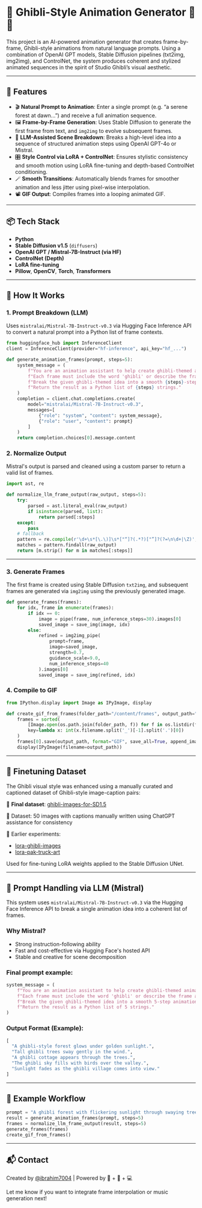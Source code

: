 # 🌿 Ghibli-Style Animation Generator 🎨✨

This project is an AI-powered animation generator that creates frame-by-frame, Ghibli-style animations from natural language prompts. Using a combination of OpenAI GPT models, Stable Diffusion pipelines (txt2img, img2img), and ControlNet, the system produces coherent and stylized animated sequences in the spirit of Studio Ghibli’s visual aesthetic.

---

## 🚀 Features

- 🎬 **Natural Prompt to Animation**: Enter a single prompt (e.g. “a serene forest at dawn...”) and receive a full animation sequence.
- 🖼️ **Frame-by-Frame Generation**: Uses Stable Diffusion to generate the first frame from text, and `img2img` to evolve subsequent frames.
- 🧠 **LLM-Assisted Scene Breakdown**: Breaks a high-level idea into a sequence of structured animation steps using OpenAI GPT-4o or Mistral.
- 🎛️ **Style Control via LoRA + ControlNet**: Ensures stylistic consistency and smooth motion using LoRA fine-tuning and depth-based ControlNet conditioning.
- 🪄 **Smooth Transitions**: Automatically blends frames for smoother animation and less jitter using pixel-wise interpolation.
- 📽️ **GIF Output**: Compiles frames into a looping animated GIF.

---

## 📦 Tech Stack

- **Python**
- **Stable Diffusion v1.5** (`diffusers`)
- **OpenAI GPT / Mistral-7B-Instruct (via HF)**
- **ControlNet (Depth)**
- **LoRA fine-tuning**
- **Pillow**, **OpenCV**, **Torch**, **Transformers**

---

## 🧪 How It Works

### 1. Prompt Breakdown (LLM)

Uses `mistralai/Mistral-7B-Instruct-v0.3` via Hugging Face Inference API to convert a natural prompt into a Python list of frame contexts.

```python
from huggingface_hub import InferenceClient
client = InferenceClient(provider="hf-inference", api_key="hf_...")

def generate_animation_frames(prompt, steps=5):
    system_message = (
        f"You are an animation assistant to help create ghibli-themed animation frames. "
        f"Each frame must include the word 'ghibli' or describe the frame as 'ghibli-style'. "
        f"Break the given ghibli-themed idea into a smooth {steps}-step animation. "
        f"Return the result as a Python list of {steps} strings."
    )
    completion = client.chat.completions.create(
        model="mistralai/Mistral-7B-Instruct-v0.3",
        messages=[
            {"role": "system", "content": system_message},
            {"role": "user", "content": prompt}
        ]
    )
    return completion.choices[0].message.content
```

### 2. Normalize Output

Mistral's output is parsed and cleaned using a custom parser to return a valid list of frames.

```python
import ast, re

def normalize_llm_frame_output(raw_output, steps=5):
    try:
        parsed = ast.literal_eval(raw_output)
        if isinstance(parsed, list):
            return parsed[:steps]
    except:
        pass
    # fallback
    pattern = re.compile(r'\d+\s*[\.\)]\s*["“]?(.*?)["”]?(?=\n\d+|\Z)', re.DOTALL)
    matches = pattern.findall(raw_output)
    return [m.strip() for m in matches[:steps]]
```

---

### 3. Generate Frames

The first frame is created using Stable Diffusion `txt2img`, and subsequent frames are generated via `img2img` using the previously generated image.

```python
def generate_frames(frames):
    for idx, frame in enumerate(frames):
        if idx == 0:
            image = pipe(frame, num_inference_steps=30).images[0]
            saved_image = save_img(image, idx)
        else:
            refined = img2img_pipe(
                prompt=frame,
                image=saved_image,
                strength=0.7,
                guidance_scale=9.0,
                num_inference_steps=40
            ).images[0]
            saved_image = save_img(refined, idx)
```

### 4. Compile to GIF

```python
from IPython.display import Image as IPyImage, display

def create_gif_from_frames(folder_path="/content/frames", output_path="/content/animation.gif", duration=300):
    frames = sorted(
        [Image.open(os.path.join(folder_path, f)) for f in os.listdir(folder_path) if f.endswith(".png")],
        key=lambda x: int(x.filename.split('_')[-1].split('.')[0])
    )
    frames[0].save(output_path, format="GIF", save_all=True, append_images=frames[1:], duration=duration, loop=0)
    display(IPyImage(filename=output_path))
```

---

## 📁 Finetuning Dataset

The Ghibli visual style was enhanced using a manually curated and captioned dataset of Ghibli-style image-caption pairs:

🔗 **Final dataset**: [ghibli-images-for-SD1.5](https://huggingface.co/datasets/ibrahim7004/ghibli-images-for-SD1.5)

📂 Dataset: 50 images with captions manually written using ChatGPT assistance for consistency

🧪 Earlier experiments:

- [lora-ghibli-images](https://huggingface.co/datasets/ibrahim7004/lora-ghibli-images)
- [lora-pak-truck-art](https://huggingface.co/datasets/ibrahim7004/lora-pak-truck-art)

Used for fine-tuning LoRA weights applied to the Stable Diffusion UNet.

---

## 🤖 Prompt Handling via LLM (Mistral)

This system uses `mistralai/Mistral-7B-Instruct-v0.3` via the Hugging Face Inference API to break a single animation idea into a coherent list of frames.

### Why Mistral?

- Strong instruction-following ability
- Fast and cost-effective via Hugging Face's hosted API
- Stable and creative for scene decomposition

### Final prompt example:

```python
system_message = (
    f"You are an animation assistant to help create ghibli-themed animation frames. "
    f"Each frame must include the word 'ghibli' or describe the frame as 'ghibli-style'. "
    f"Break the given ghibli-themed idea into a smooth 5-step animation. "
    f"Return the result as a Python list of 5 strings."
)
```

### Output Format (Example):

```python
[
  "A ghibli-style forest glows under golden sunlight.",
  "Tall ghibli trees sway gently in the wind.",
  "A ghibli cottage appears through the trees.",
  "The ghibli sky fills with birds over the valley.",
  "Sunlight fades as the ghibli village comes into view."
]
```

---

## 🎥 Example Workflow

```python
prompt = "A ghibli forest with flickering sunlight through swaying trees"
result = generate_animation_frames(prompt, steps=5)
frames = normalize_llm_frame_output(result, steps=5)
generate_frames(frames)
create_gif_from_frames()
```

---

## 📬 Contact

Created by [@ibrahim7004](https://huggingface.co/ibrahim7004) | Powered by 🤗 + 🎨 + 💻

Let me know if you want to integrate frame interpolation or music generation next!
